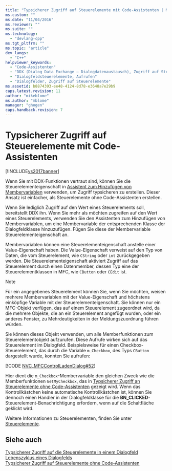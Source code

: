 ```yaml
---
title: "Typsicherer Zugriff auf Steuerelemente mit Code-Assistenten | Microsoft Docs"
ms.custom: ""
ms.date: "11/04/2016"
ms.reviewer: ""
ms.suite: ""
ms.technology: 
  - "devlang-cpp"
ms.tgt_pltfrm: ""
ms.topic: "article"
dev_langs: 
  - "C++"
helpviewer_keywords: 
  - "Code-Assistenten"
  - "DDX (Dialog Data Exchange – Dialogdatenaustausch), Zugriff auf Steuerelemente"
  - "Dialogfeldsteuerelemente, Aufrufen"
  - "Dialogfelder, Zugriff auf Steuerelemente"
ms.assetid: b8874393-ee48-4124-8d78-e3648a7e29b9
caps.latest.revision: 11
author: "mikeblome"
ms.author: "mblome"
manager: "ghogen"
caps.handback.revision: 7
---
```

# Typsicherer Zugriff auf Steuerelemente mit Code-Assistenten
[!INCLUDE[vs2017banner](../assembler/inline/includes/vs2017banner.md)]

Wenn Sie mit DDX\-Funktionen vertraut sind, können Sie die Steuerelementeigenschaft in [Assistent zum Hinzufügen von Membervariablen](../ide/add-member-variable-wizard.md) verwenden, um Zugriff typsicheren zu erstellen.  Dieser Ansatz ist einfacher, als Steuerelemente ohne Code\-Assistenten erstellen.  
  
 Wenn Sie lediglich Zugriff auf den Wert eines Steuerelements soll, bereitstellt DDX ihn.  Wenn Sie mehr als möchten zugreifen auf den Wert eines Steuerelements, verwenden Sie den Assistenten zum Hinzufügen von Membervariablen, um eine Membervariable der entsprechenden Klasse der Dialogfeldklasse hinzuzufügen.  Fügen Sie diese der Membervariable Steuerelementeigenschaft an.  
  
 Membervariablen können eine Steuerelementeigenschaft anstelle einer Value\-Eigenschaft haben.  Die Value\-Eigenschaft verweist auf den Typ von Daten, die vom Steuerelement, wie `CString` oder `int` zurückgegeben werden.  Die Steuerelementeigenschaft aktiviert Zugriff auf das Steuerelement durch einen Datenmember, dessen Typ eine der Steuerelementklassen in MFC, wie `CButton` oder `CEdit` ist.  
  
> [!NOTE]
>  Für ein angegebenes Steuerelement können Sie, wenn Sie möchten, weisen mehrere Membervariablen mit der Value\-Eigenschaft und höchstens einköpfige Variable mit der Steuerelementeigenschaft.  Sie können nur ein MFC\-Objekt verfügen, das auf einem Steuerelement zugeordnet wird, da die mehrere Objekte, die an ein Steuerelement angefügt wurden, oder ein anderes Fenster, zu Mehrdeutigkeiten in der Meldungszuordnung führen würden.  
  
 Sie können dieses Objekt verwenden, um alle Memberfunktionen zum Steuerelementobjekt aufzurufen.  Diese Aufrufe wirken sich auf das Steuerelement im Dialogfeld.  Beispielsweise für einen Checkbox\-Steuerelement, das durch die Variable `m_Checkbox`, des Typs `CButton` dargestellt wurde, konnten Sie aufrufen:  
  
 [!CODE [NVC_MFCControlLadenDialog#52](../CodeSnippet/VS_Snippets_Cpp/NVC_MFCControlLadenDialog#52)]  
  
 Hier dient die `m_Checkbox`\-Membervariable den gleichen Zweck wie die Memberfunktionen `GetMyCheckbox`, das in [Typsicherer Zugriff an Steuerelemente ohne Code\-Assistenten](../mfc/type-safe-access-to-controls-without-code-wizards.md) gezeigt wird.  Wenn das Kontrollkästchen keine automatische Kontrollkästchen ist, können Sie dennoch einen Handler in der Dialogfeldklasse für die **BN\_CLICKED**\-Steuerelement\-Benachrichtigung erfordern, wenn auf die Schaltfläche geklickt wird.  
  
 Weitere Informationen zu Steuerelementen, finden Sie unter [Steuerelemente](../mfc/controls-mfc.md).  
  
## Siehe auch  
 [Typsicherer Zugriff auf die Steuerelemente in einem Dialogfeld](../mfc/type-safe-access-to-controls-in-a-dialog-box.md)   
 [Lebenszyklus eines Dialogfelds](../mfc/life-cycle-of-a-dialog-box.md)   
 [Typsicherer Zugriff auf Steuerelemente ohne Code\-Assistenten](../mfc/type-safe-access-to-controls-without-code-wizards.md)